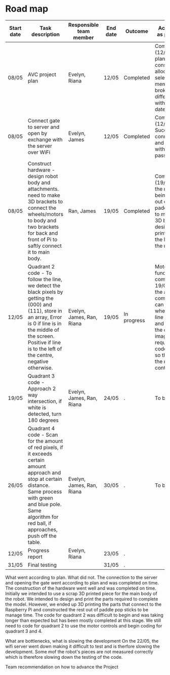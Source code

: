 # Road map
| Start date | Task description                  | Responsible team member     | End date | Outcome                | Actual progress as per 22 of May | 
| ------     | ------                            | ------                      | ------   |  ------                | ------ |
| 08/05      | AVC project plan                   | Evelyn, Riana               | 12/05    | Completed  | Completed on time (12/05)Algorithms, plans and tasks constructed and allocated to selected team members. Project broken down into different quadrants with completion dates.      |
| 08/05      | Connect gate to server and open by exchange with the server over WiFi | Evelyn, James               | 12/05    | Completed  | Completed on time (12/05) Successfully connects to server and opens gate with entered password.    |
| 08/05      | Construct hardware - design robot body and attachments. need to make 3D brackets to connect the wheels/motors to body and two brackets for back and front of Pi to saftly connect it to main body.                | Ran, James                  | 19/05    | Completed | Completed on time (19/05). Body of the robot ended up being constructed out of wooden paddl epop sticks to manage time. 3D brackets were designed and printed to connect the Raspberry Pi to the main body. |
| 12/05      | Quadrant 2 code - To follow the line, we detect the black pixels by getting the (000) and (111), store in an array, Error is 0 if line is in the middle of the screen. Positive if line is to the left of the centre, negative otherwise.    | Evelyn, James, Ran, Riana   | 19/05    | In progress  | Motor control function was completed on 19/05. Design of the algorithm is complete: robot can calculate where the black line is on the image and distance from the centre of the image. Still required: need to code quadrant 2 so that it can use the movement controls.   |
| 19/05      | Quadrant 3 code - Approach 2 way intersection, if white is detected, turn 180 degrees           | Evelyn, James, Ran, Riana   | 24/05    |  .  |  To be completed.   |
| 26/05      | Quadrant 4 code - Scan for the amount of red pixels, if it exceeds certain amount approach and stop at certain distance. Same process with green and blue pole. Same algorithm for red ball, if approaches, push off the table.                  | Evelyn, James, Ran, Riana   | 30/05    |  .  |  To be completed.   |
| 12/05      | Progress report                   | Evelyn, Riana               | 23/05    |  .  |     |
| 31/05      | Final testing                     |                             | 31/05    |  .  |     |

What went according to plan. What did not.
The connection to the server and opening the gate went according to plan and was completed on time. The construction of the hardware went well and was completed on time. Initially we intended to use a scrap 3D printed piece for the main body of the robot. We intended to design and print the parts required to complete the model. However, we ended up 3D printing the parts that connect to the Raspberry Pi and constructed the rest out of paddle pop sticks to be manage time. The code for quadrant 2 was difficult to begin and was taking longer than expected but has been mostly completed at this stage. We still need to code for quadrant 2 to use the motor controls and begin coding for quadrant 3 and 4. 

What are bottlenecks, what is slowing the development
On the 22/05, the wifi server went down making it difficult to test and is therfore slowing the development. Some mof the robot's pieces are not measured correctly which is therefore slowing down the testing of the code. 

Team recommendation on how to advance the Project
